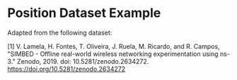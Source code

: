 # Position Dataset Example

Adapted from the following dataset:

[1] V. Lamela, H. Fontes, T. Oliveira, J. Ruela, M. Ricardo, and R. Campos, "SIMBED - Offline real-world wireless networking experimentation using ns-3." Zenodo, 2019. doi: 10.5281/zenodo.2634272. <https://doi.org/10.5281/zenodo.2634272>
